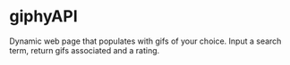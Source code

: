 # giphyAPI
Dynamic web page that populates with gifs of your choice.
Input a search term, return gifs associated and a rating.
